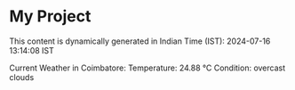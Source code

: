 # My Project

This content is dynamically generated in Indian Time (IST): 2024-07-16 13:14:08 IST


Current Weather in Coimbatore:
Temperature: 24.88 °C
Condition: overcast clouds

